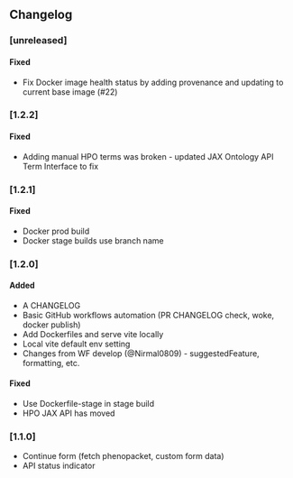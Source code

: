 ## Changelog

### [unreleased]
#### Fixed
- Fix Docker image health status by adding provenance and updating to current base image (#22)

### [1.2.2]
#### Fixed
- Adding manual HPO terms was broken - updated JAX Ontology API Term Interface to fix

### [1.2.1]
#### Fixed
- Docker prod build
- Docker stage builds use branch name

### [1.2.0]
#### Added
- A CHANGELOG
- Basic GitHub workflows automation (PR CHANGELOG check, woke, docker publish)
- Add Dockerfiles and serve vite locally
- Local vite default env setting
- Changes from WF develop (@Nirmal0809) - suggestedFeature, formatting, etc.
#### Fixed
- Use Dockerfile-stage in stage build
- HPO JAX API has moved

### [1.1.0]
- Continue form (fetch phenopacket, custom form data)
- API status indicator
